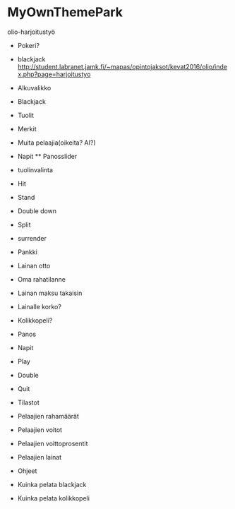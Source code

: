 # MyOwnThemePark
olio-harjoitustyö

* Pokeri?
* blackjack
http://student.labranet.jamk.fi/~mapas/opintojaksot/kevat2016/olio/index.php?page=harjoitustyo

* Alkuvalikko
 * Blackjack
  * Tuolit
  * Merkit
  * Muita pelaajia(oikeita? AI?)
  * Napit
   ** Panosslider
   * tuolinvalinta
   * Hit
   * Stand
   * Double down
   * Split
   * surrender
 * Pankki
  * Lainan otto
  * Oma rahatilanne
  * Lainan maksu takaisin
  * Lainalle korko?
 * Kolikkopeli?
  * Panos
  * Napit
   * Play
   * Double
   * Quit
 * Tilastot
  * Pelaajien rahamäärät
  * Pelaajien voitot
  * Pelaajien voittoprosentit
  * Pelaajien lainat
 * Ohjeet
  * Kuinka pelata blackjack
  * Kuinka pelata kolikkopeli
